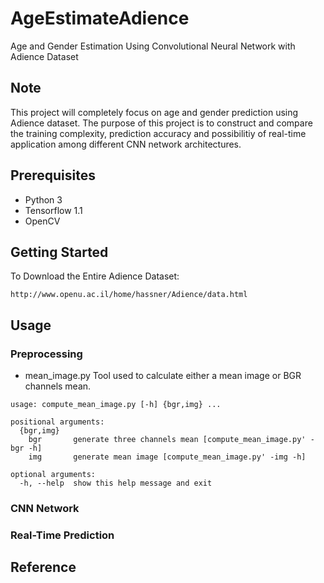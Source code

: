 # AgeEstimateAdience
Age and Gender Estimation Using Convolutional Neural Network with Adience Dataset

## Note
This project will completely focus on age and gender prediction using Adience dataset. The purpose of this project is to construct and compare the training complexity, prediction accuracy and possibilitiy of real-time application among different CNN network architectures.

## Prerequisites

 - Python 3
 - Tensorflow 1.1
 - OpenCV

## Getting Started

To Download the Entire Adience Dataset:
```
http://www.openu.ac.il/home/hassner/Adience/data.html
```

## Usage

### Preprocessing

 - mean_image.py Tool used to calculate either a mean image or BGR channels mean.

```
usage: compute_mean_image.py [-h] {bgr,img} ...

positional arguments:
  {bgr,img}
    bgr       generate three channels mean [compute_mean_image.py' -bgr -h]
    img       generate mean image [compute_mean_image.py' -img -h]

optional arguments:
  -h, --help  show this help message and exit
```



### CNN Network



### Real-Time Prediction




## Reference
